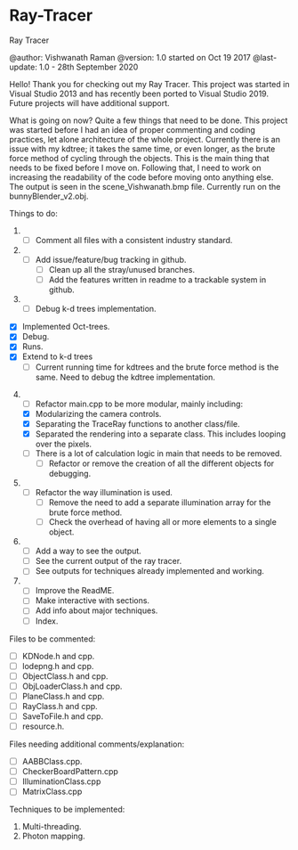 # Ray-Tracer
Ray Tracer

@author: Vishwanath Raman
@version: 1.0 started on Oct 19 2017
@last-update: 1.0 - 28th September 2020

Hello! Thank you for checking out my Ray Tracer.
This project was started in Visual Studio 2013 and has recently been ported to Visual Studio 2019.
Future projects will have additional support.

What is going on now?
Quite a few things that need to be done. This project was started before I had an idea of proper commenting and coding practices, let alone architecture of the whole project.
Currently there is an issue with my kdtree; it takes the same time, or even longer, as the brute force method of cycling through the objects. This is the main thing that needs to be fixed before I move on.
Following that, I need to work on increasing the readability of the code before moving onto anything else.
The output is seen in the scene_Vishwanath.bmp file. Currently run on the bunnyBlender_v2.obj.

Things to do:
1. - [ ] Comment all files with a consistent industry standard.
2. - [ ] Add issue/feature/bug tracking in github.
     - [ ] Clean up all the stray/unused branches.
     - [ ] Add the features written in readme to a trackable system in github.
3. - [ ] Debug k-d trees implementation.
- [x] Implemented Oct-trees. 
- [x] Debug.
- [x] Runs.
- [x] Extend to k-d trees
  - [ ] Current running time for kdtrees and the brute force method is the same. Need to debug the kdtree implementation.
4. - [ ] Refactor main.cpp to be more modular, mainly including:
   - [x] Modularizing the camera controls.
   - [x] Separating the TraceRay functions to another class/file.
   - [x] Separated the rendering into a separate class. This includes looping over the pixels.
   - [ ] There is a lot of calculation logic in main that needs to be removed.
     - [ ] Refactor or remove the creation of all the different objects for debugging.
5. - [ ] Refactor the way illumination is used.
     - [ ] Remove the need to add a separate illumination array for the brute force method.
     - [ ] Check the overhead of having all or more elements to a single object.
6. - [ ] Add a way to see the output.
   - [ ] See the current output of the ray tracer.
   - [ ] See outputs for techniques already implemented and working.
6. - [ ] Improve the ReadME.
   - [ ] Make interactive with sections.
   - [ ] Add info about major techniques.
   - [ ] Index.
   
Files to be commented:

- [ ] KDNode.h and cpp. <br>
- [ ] lodepng.h and cpp. <br>
- [ ] ObjectClass.h and cpp. <br>
- [ ] ObjLoaderClass.h and cpp. <br>
- [ ] PlaneClass.h and cpp. <br>
- [ ] RayClass.h and cpp. <br>
- [ ] SaveToFile.h and cpp. <br>
- [ ] resource.h. <br>

Files needing additional comments/explanation:
- [ ] AABBClass.cpp. <br>
- [ ] CheckerBoardPattern.cpp <br>
- [ ] IlluminationClass.cpp <br>
- [ ] MatrixClass.cpp <br>

Techniques to be implemented:
1. Multi-threading.
2. Photon mapping.
